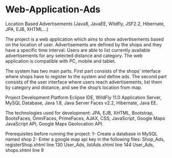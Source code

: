 # Web-Application-Ads
Location Based Advertisements (Java8, JavaEE, Wildfly, JSF2.2, Hibernate, JPA, EJB, XHTML...)

The project is a web application which aims to show advertisements based on the location of user. Advertisements are defined by the shops and they have a specific time interval. Users are able to list currently available advertisements for any selected distance and category. The web application is compatible with PC, mobile and tablet.

The system has two main parts. First part consists of the shops’ interface where shops have to register to the system and define ads. The second part consists of the user interface where users reach advertisements, list them by category and distance, and see the shop’s location from map.  

Project Development Platform
  Eclipse IDE, 
  WildFly 11.0 Application Server, 
  MySQL Database, 
  Java 1.8, 
  Java Server Faces v2.2, 
  Hibernate, 
  Java EE. 
  
The technologies used for development:
  JPA, 
  EJB, 
  XHTML, 
  Bootstrap, 
  BootsFaces, 
  OmniFaces, 
  PrimeFaces, 
  AJAX, 
  CSS, 
  JavaScript, 
  Google Maps JavaScript API, 
  Google Maps Geolocation API. 

Prerequisites before running the project:
1- Create a database in MySQL named shop
2- Enter a google map api key in the following files:
    Shop_Ads, registerShop.xhtml line 130
    User_Ads, listAds.xhtml line 144
    User_Ads, shops.xhtml line 9
  
